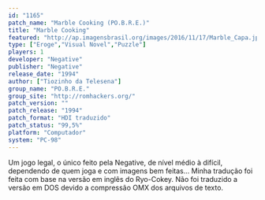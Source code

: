 ```yaml
---
id: "1165"
patch_name: "Marble Cooking (PO.B.R.E.)"
title: "Marble Cooking"
featured: "http://ap.imagensbrasil.org/images/2016/11/17/Marble_Capa.jpg"
type: ["Eroge","Visual Novel","Puzzle"]
players: 1
developer: "Negative"
publisher: "Negative"
release_date: "1994"
author: ["Tiozinho da Telesena"]
group_name: "PO.B.R.E."
group_site: "http://romhackers.org/"
patch_version: ""
patch_release: "1994"
patch_format: "HDI traduzido"
patch_status: "99,5%"
platform: "Computador"
system: "PC-98"
---
```


Um jogo legal, o único feito pela Negative, de nível médio à difícil, dependendo de quem joga e com imagens bem feitas... Minha tradução foi feita com base na versão em inglês do Ryo-Cokey. Não foi traduzido a versão em DOS devido a compressão OMX dos arquivos de texto.